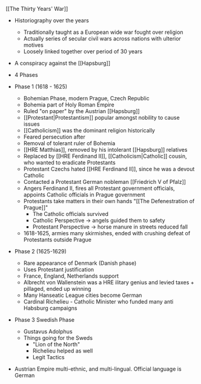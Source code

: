 [[The Thirty Years' War]]
- Historiography over the years
	- Traditionally taught as a European wide war fought over religion
	- Actually series of secular civil wars across nations with ulterior motives
	- Loosely linked together over period of 30 years
- A conspiracy against the [[Hapsburg]]
- 4 Phases

- Phase 1 (1618 - 1625)
	- Bohemian Phase, modern Prague, Czech Republic
	- Bohemia part of Holy Roman Empire
	- Ruled "on paper" by the Austrian [[Hapsburg]]
	- [[Protestant|Protestantism]] popular amongst nobility to cause issues
	- [[Catholicism]] was the dominant religion historically
	- Feared persecution after
	- Removal of tolerant ruler of Bohemia
	- [[HRE Matthias]], removed by his intolerant [[Hapsburg]] relatives
	- Replaced by [[HRE Ferdinand II]], [[Catholicism|Catholic]] cousin, who wanted to eradicate Protestants
	- Protestant Czechs hated [[HRE Ferdinand II]], since he was a devout Catholic
	- Contacted a Protestant German nobleman [[Friedrich V of Pfalz]]
	- Angers Ferdinand II, fires all Protestant government officials, appoints Catholic officials in Prague government
	- Protestants take matters in their own hands "[[The Defenestration of Prague]]"
		- The Catholic officials survived
		- Catholic Perspective -> angels guided them to safety
		- Protestant Perspective -> horse manure in streets reduced fall
	- 1618-1625, armies many skirmishes, ended with crushing defeat of Protestants outside Prague

- Phase 2 (1625-1629)
	- Rare appearance of Denmark (Danish phase)
	- Uses Protestant justification
	- France, England, Netherlands support
	- Albrecht von Wallenstein was a HRE ilitary genius and levied taxes + pillaged, ended up winning
	- Many Hanseatic League cities become German
	- Cardinal Richelieu - Catholic Minister who funded many anti Habsburg campaigns

- Phase 3 Swedish Phase
	- Gustavus Adolphus
	- Things going for the Sweds
		- "Lion of the North"
		- Richelieu helped as well
		- Legit Tactics

- Austrian Empire multi-ethnic, and multi-lingual. Official language is German